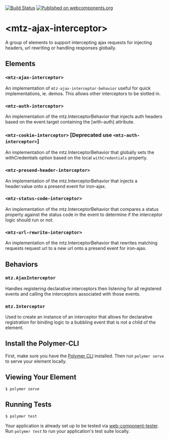 [![Build Status](https://img.shields.io/travis/MaritzSTL/mtz-ajax-interceptor/master.svg?style=flat-square)](https://travis-ci.org/MaritzSTL/mtz-ajax-interceptor)
[![Published on webcomponents.org](https://img.shields.io/badge/webcomponents.org-published-blue.svg?style=flat-square)](https://www.webcomponents.org/element/MaritzSTL/mtz-ajax-interceptor)

# \<mtz-ajax-interceptor\>

A group of elements to support intercepting ajax requests for injecting headers, url rewriting or handling responses globally.

## Elements

### `<mtz-ajax-interceptor>`
An implementation of `mtz-ajax-interceptor-behavior` useful for quick implementations, ie. demos. This allows other interceptors to be slotted in.

### `<mtz-auth-interceptor>`
An implementation of the mtz.InterceptorBehavior that injects auth headers based on the event.target containing the [with-auth] attribute. 

### `<mtz-cookie-interceptor>` [Deprecated use `<mtz-auth-interceptor>`]
An implementation of the mtz.InterceptorBehavior that globally sets the withCredentials option based on the local `withCredentials` property.

### `<mtz-presend-header-interceptor>`
An implementation of the mtz.InterceptorBehavior that injects a header:value onto a presend event for iron-ajax.

### `<mtz-status-code-interceptor>`
An implementation of the mtz.InterceptorBehavior that compares a status property against the status code in the event to determine if the interceptor logic should run or not.

### `<mtz-url-rewrite-interceptor>`
An implementation of the mtz.InterceptorBehavior that rewrites matching requests request url to a new url onto a presend event for iron-ajax.

## Behaviors

### `mtz.AjaxInterceptor`
Handles registering declarative interceptors then listening for all registered events and calling the interceptors associated with those events.

### `mtz.Interceptor`
Used to create an instance of an interceptor that allows for declarative registration for binding logic to a bubbling event that is not a child of the element.


## Install the Polymer-CLI

First, make sure you have the [Polymer CLI](https://www.npmjs.com/package/polymer-cli) installed. Then run `polymer serve` to serve your element locally.

## Viewing Your Element

```
$ polymer serve
```

## Running Tests

```
$ polymer test
```

Your application is already set up to be tested via [web-component-tester](https://github.com/Polymer/web-component-tester). Run `polymer test` to run your application's test suite locally.
